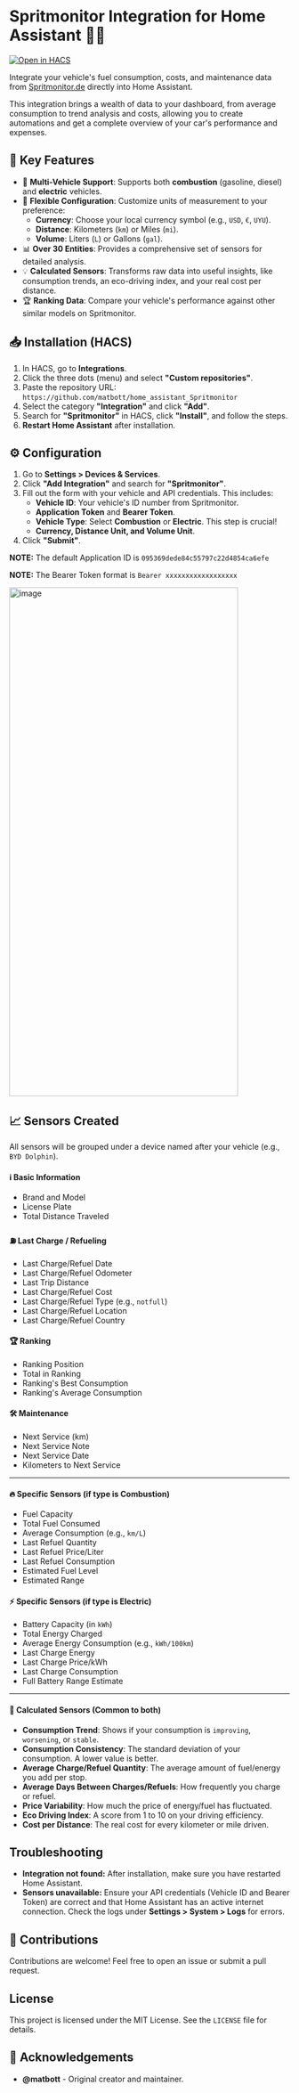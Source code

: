 # Spritmonitor Integration for Home Assistant 🚗⛽

[![Open in HACS](https://my.home-assistant.io/badges/hacs_repository.svg)](https://my.home-assistant.io/redirect/hacs_repository/?owner=matbott&repository=home_assistant_Spritmonitor&category=integration)

Integrate your vehicle's fuel consumption, costs, and maintenance data from [Spritmonitor.de](https://www.spritmonitor.de) directly into Home Assistant.

This integration brings a wealth of data to your dashboard, from average consumption to trend analysis and costs, allowing you to create automations and get a complete overview of your car's performance and expenses.

## 🌟 Key Features

* 🔌 **Multi-Vehicle Support**: Supports both **combustion** (gasoline, diesel) and **electric** vehicles.
* 🔧 **Flexible Configuration**: Customize units of measurement to your preference:
    * **Currency**: Choose your local currency symbol (e.g., `USD`, `€`, `UYU`).
    * **Distance**: Kilometers (`km`) or Miles (`mi`).
    * **Volume**: Liters (`L`) or Gallons (`gal`).
* 📊 **Over 30 Entities**: Provides a comprehensive set of sensors for detailed analysis.
* 💡 **Calculated Sensors**: Transforms raw data into useful insights, like consumption trends, an eco-driving index, and your real cost per distance.
* 🏆 **Ranking Data**: Compare your vehicle's performance against other similar models on Spritmonitor.

## 📥 Installation (HACS)

1.  In HACS, go to **Integrations**.
2.  Click the three dots (menu) and select **"Custom repositories"**.
3.  Paste the repository URL:
    `https://github.com/matbott/home_assistant_Spritmonitor`
4.  Select the category **"Integration"** and click **"Add"**.
5.  Search for **"Spritmonitor"** in HACS, click **"Install"**, and follow the steps.
6.  **Restart Home Assistant** after installation.

## ⚙️ Configuration

1.  Go to **Settings > Devices & Services**.
2.  Click **"Add Integration"** and search for **"Spritmonitor"**.
3.  Fill out the form with your vehicle and API credentials. This includes:
    * **Vehicle ID**: Your vehicle's ID number from Spritmonitor.
    * **Application Token** and **Bearer Token**.
    * **Vehicle Type**: Select **Combustion** or **Electric**. This step is crucial!
    * **Currency, Distance Unit, and Volume Unit**.
4.  Click **"Submit"**.

**NOTE:** The default Application ID is `095369dede84c55797c22d4854ca6efe`

**NOTE:** The Bearer Token format is `Bearer xxxxxxxxxxxxxxxxxx`

<img width="411" height="914" alt="image" src="https://github.com/user-attachments/assets/427899e8-8e1e-4cdf-a14a-f27f515f3ddd" />

## 📈 Sensors Created

All sensors will be grouped under a device named after your vehicle (e.g., `BYD Dolphin`).

#### ℹ️ Basic Information
* Brand and Model
* License Plate
* Total Distance Traveled

#### ⛽ Last Charge / Refueling
* Last Charge/Refuel Date
* Last Charge/Refuel Odometer
* Last Trip Distance
* Last Charge/Refuel Cost
* Last Charge/Refuel Type (e.g., `notfull`)
* Last Charge/Refuel Location
* Last Charge/Refuel Country

#### 🏆 Ranking
* Ranking Position
* Total in Ranking
* Ranking's Best Consumption
* Ranking's Average Consumption

#### 🛠️ Maintenance
* Next Service (km)
* Next Service Note
* Next Service Date
* Kilometers to Next Service

---

#### 🔥 Specific Sensors (if type is Combustion)
* Fuel Capacity
* Total Fuel Consumed
* Average Consumption (e.g., `km/L`)
* Last Refuel Quantity
* Last Refuel Price/Liter
* Last Refuel Consumption
* Estimated Fuel Level
* Estimated Range

#### ⚡️ Specific Sensors (if type is Electric)
* Battery Capacity (in `kWh`)
* Total Energy Charged
* Average Energy Consumption (e.g., `kWh/100km`)
* Last Charge Energy
* Last Charge Price/kWh
* Last Charge Consumption
* Full Battery Range Estimate

---

#### 🧠 Calculated Sensors (Common to both)
* **Consumption Trend**: Shows if your consumption is `improving`, `worsening`, or `stable`.
* **Consumption Consistency**: The standard deviation of your consumption. A lower value is better.
* **Average Charge/Refuel Quantity**: The average amount of fuel/energy you add per stop.
* **Average Days Between Charges/Refuels**: How frequently you charge or refuel.
* **Price Variability**: How much the price of energy/fuel has fluctuated.
* **Eco Driving Index**: A score from 1 to 10 on your driving efficiency.
* **Cost per Distance**: The real cost for every kilometer or mile driven.

## Troubleshooting

-   **Integration not found:** After installation, make sure you have restarted Home Assistant.
-   **Sensors unavailable:** Ensure your API credentials (Vehicle ID and Bearer Token) are correct and that Home Assistant has an active internet connection. Check the logs under **Settings > System > Logs** for errors.

## 🤝 Contributions

Contributions are welcome! Feel free to open an issue or submit a pull request.

## License

This project is licensed under the MIT License. See the `LICENSE` file for details.

## 🙏 Acknowledgements

* **@matbott** - Original creator and maintainer.

